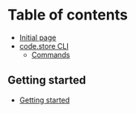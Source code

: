 # Table of contents

* [Initial page](README.md)
* [code.store CLI](code-store-cli/README.md)
  * [Commands](code-store-cli/commands.md)

## Getting started <a id="getting-started-1"></a>

* [Getting started](getting-started-1/getting-started.md)

